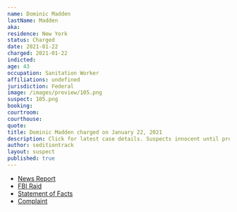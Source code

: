```yaml
---
name: Dominic Madden
lastName: Madden
aka:
residence: New York
status: Charged
date: 2021-01-22
charged: 2021-01-22
indicted:
age: 43
occupation: Sanitation Worker
affiliations: undefined
jurisdiction: Federal
image: /images/preview/105.png
suspect: 105.png
booking:
courtroom:
courthouse:
quote:
title: Dominic Madden charged on January 22, 2021
description: Click for latest case details. Suspects innocent until proven guilty.
author: seditiontrack
layout: suspect
published: true
---
```

- [News Report](https://brooklyneagle.com/articles/2021/01/22/brooklyn-sanitation-worker-arrested-after-feds-idd-him-as-part-of-capitol-mob/)
- [FBI Raid](https://abc7ny.com/local-dc-riot-arrests-nyc-sanitation-worker-arrested/9900913/)
- [Statement of Facts](https://www.justice.gov/opa/page/file/1358876/download)
- [Complaint](https://www.justice.gov/opa/page/file/1359536/download)
